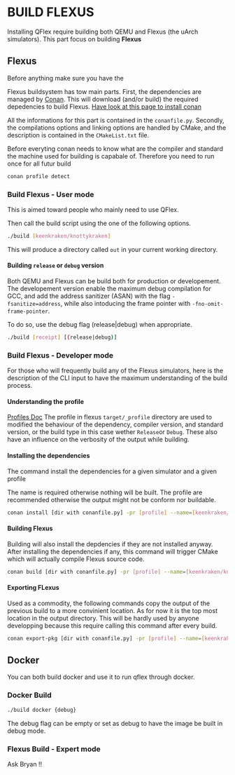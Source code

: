 BUILD FLEXUS
============

Installing QFlex require building both QEMU and Flexus (the uArch simulators).
This part focus on building __Flexus__

## Flexus

Before anything make sure you have the

Flexus buildsystem has tow main parts.
First, the dependencies are managed by [Conan](https://docs.conan.io/2.0/index.html). This will download (and/or build) the required depedencies to build
Flexus. [Have look at this page to install conan](https://docs.conan.io/2.0/installation.html)

All the informations for this part is contained in the `conanfile.py`.
Secondly, the compilations options and linking options are handled by CMake, and the
description is contained in the `CMakeList.txt` file.

Before everyting conan needs to know what are the compiler and standard the machine
used for building is capabale of. Therefore you need to run once for all futur build

```bash
conan profile detect
```

### Build Flexus - User mode
This is aimed toward people who mainly need to use QFlex.

Then call the build script using the one of the following options.
```bash
./build [keenkraken/knottykraken]
```

This will produce a directory called `out` in your current working directory.

#### Building `release` or `debug` version
Both QEMU and Flexus can be build both for production or developement.
The developement version enable the maximum debug compilation for GCC, and
add the address sanitizer (ASAN) with the flag `-fsanitize=address`, while also intoducing the frame pointer with `-fno-omit-frame-pointer`.

To do so, use the debug flag (release|debug) when appropriate.

```bash
./build [receipt] [(release|debug)]
```

### Build Flexus - Developer mode
For those who will frequently build any of the Flexus simulators, here is the description
of the CLI input to have the maximum understanding of the build process.

#### Understanding the profile
[Profiles Doc](https://docs.conan.io/2.0/reference/config_files/profiles.html)
The profile in flexus `target/_profile` directory are used to
modified the behaviour of the dependency, compiler version, and standard version, or the build type
in this case wether `Release`or `Debug`. These also have an influence on the verbosity of the output while building.

#### Installing the dependencies
The command install the dependencies for a given simulator and a given profile

The name is required otherwise nothing will be built. The profile are recommended otherwise
the output might not be conform nor buildable.
```bash
conan install [dir with conanfile.py] -pr [profile] --name=[keenkraken/knottykraken] -of [output dir] -b missing
```

#### Building Flexus
Building will also install the depdencies if they are not installed anyway.
After installing the dependencies if any, this command will trigger CMake which will actually compile Flexus source code.
```bash
conan build [dir with conanfile.py] -pr [profile] --name=[keenkraken/knottykraken] -of [output dir] -b missing
```

#### Exporting FLexus
Used as a commodity, the following commands copy the output of the previous build to a more convinient location.
As for now it is the top most location in the output directory.
This will be hardly used by anyone developping because this require calling this command after every build.
```bash
conan export-pkg [dir with conanfile.py] -pr [profile] --name=[keenkraken/knottykraken] -of [output dir]
```

## Docker

You can both build docker and use it to run qflex through docker.

### Docker Build

```bash
./build docker {debug}
```

The debug flag can be empty or set as debug to have the image be built in debug mode.



### Flexus Build - Expert mode
Ask Bryan !!
